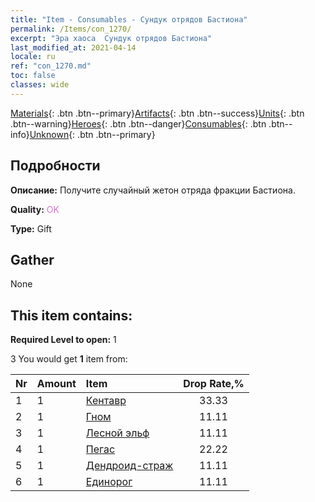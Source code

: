 ```yaml
---
title: "Item - Consumables - Сундук отрядов Бастиона"
permalink: /Items/con_1270/
excerpt: "Эра хаоса  Сундук отрядов Бастиона"
last_modified_at: 2021-04-14
locale: ru
ref: "con_1270.md"
toc: false
classes: wide
---
```

 [Materials](/ru/Items/){: .btn .btn--primary}[Artifacts](/ru/Items/Artifacts/){: .btn .btn--success}[Units](/ru/Items/Units/){: .btn .btn--warning}[Heroes](/ru/Items/Heroes/){: .btn .btn--danger}[Consumables](/ru/Items/Consumables/){: .btn .btn--info}[Unknown](/ru/Items/Unknown/){: .btn .btn--primary}

## Подробности
 **Описание:** Получите случайный жетон отряда фракции Бастиона.

 **Quality:** <span style="color: #DA70D6">OK</span>

 **Type:** Gift

## Gather

  None

## This item contains:

 **Required Level to open:** 1

 3 You would get **1** item  from:

  | Nr | Amount |     Item    | Drop Rate,% |
  |:---|:-------|:------------|:---------:|
  | 1 | 1 | [Кентавр](/ru/Items/unt_199/) | 33.33 | 
  | 2 | 1 | [Гном](/ru/Items/unt_200/) | 11.11 | 
  | 3 | 1 | [Лесной эльф](/ru/Items/unt_201/) | 11.11 | 
  | 4 | 1 | [Пегас](/ru/Items/unt_202/) | 22.22 | 
  | 5 | 1 | [Дендроид-страж](/ru/Items/unt_203/) | 11.11 | 
  | 6 | 1 | [Единорог](/ru/Items/unt_204/) | 11.11 | 
